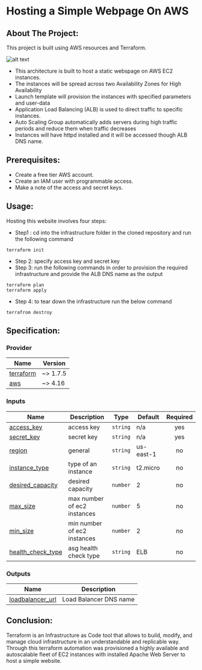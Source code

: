 # Hosting a Simple Webpage On AWS

## About The Project:

This project is built using AWS resources and Terraform.

![alt text](arcitecture.png)
- This architecture is built to host a static webspage on AWS EC2 instances.
- The instances will be spread across two Availability Zones for High Availability
- Launch template will provision the instances with specified parameters and user-data
- Application Load Balancing (ALB) is used to direct traffic to specific instances. 
- Auto Scaling Group automatically adds servers during high traffic periods and reduce them when traffic decreases
- Instances will have httpd installed and it will be accessed though ALB DNS name.

## Prerequisites:
- Create a free tier AWS account.
- Create an IAM user with programmable access.
- Make a note of the access and secret keys.

## Usage:
Hosting this website involves four steps:

+ Step1 : cd into the infrastructure folder in the cloned repository and run the following command
```
terraform init
```
+ Step 2: specify access key and secret key 
+ Step 3: run the following commands in order to provision the required infrastructure and provide the ALB DNS name as the output
```
terraform plan
terraform apply
```
+ Step 4: to tear down the infrastructure run the below command
```
terrafrom destroy
```
<!-- BEGIN_Specification: -->
## Specification:

### Provider
| Name | Version |
|------|---------|
| <a name="requirement_terraform"></a> [terraform](#requirement\_terraform) | ~> 1.7.5 |
| <a name="requirement_aws"></a> [aws](#requirement\_aws) | ~> 4.16 |

### Inputs
| Name | Description | Type | Default | Required |
|------|-------------|------|---------|:--------:|
| <a name="access_key"></a> [access\_key](#input\_access\_key) | access key | `string` | n/a | yes |
| <a name="secret_key"></a> [secret\_key](#input\_secret\_key) | secret key | `string` | n/a | yes |
| <a name="input_region"></a> [region](#input\_region) | general | `string` | us-east-1 | no |
| <a name="input_instance_type"></a> [instance\_type](#input\_instance\_type) | type of an instance | `string` | t2.micro | no |
| <a name="input_desired_capacity"></a> [desired\_capacity](#input\_desired\_capacity) | desired capacity | `number` | 2 | no |
| <a name="input_max_size"></a> [max\_size](#input\_max\_size) | max number of ec2 instances | `number` | 5 | no |
| <a name="input_min_size"></a> [min\_size](#input\_min\_size) | min number of ec2 instances | `number` | 2 | no |
| <a name="input_health_check_type"></a> [health\_check\_type](#input\_health\_check\_type) | asg health check type | `string` | ELB | no |

### Outputs

| Name | Description |
|------|-------------|
| <a name="loadbalancer_url"></a> [loadbalancer\_url](#output\_loadbalancer\_url) | Load Balancer DNS name  |

<!-- END_Specification: -->

## Conclusion:
Terraform is an Infrastructure as Code tool that allows to build, modify, and manage cloud infrastructure in an understandable and replicable way.  
Through this terraform automation was provisioned a highly available and autoscalable fleet of EC2 instances with installed Apache Web Server to host a simple website.
